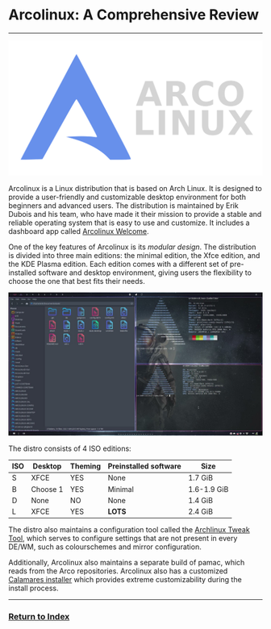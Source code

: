 # Arcolinux: A Comprehensive Review
---
![Arcolinux logo](./arcolinux-logo.svg)

Arcolinux is a Linux distribution that is based on Arch Linux. It is designed to provide a user-friendly and customizable desktop environment for both beginners and advanced users. The distribution is maintained by Erik Dubois and his team, who have made it their mission to provide a stable and reliable operating system that is easy to use and customize. It includes a dashboard app called [Arcolinux Welcome](https://www.youtube.com/watch?v=NHbswKpAlfs).

One of the key features of Arcolinux is its *modular design*. The distribution is divided into three main editions: the minimal edition, the Xfce edition, and the KDE Plasma edition. Each edition comes with a different set of pre-installed software and desktop environment, giving users the flexibility to choose the one that best fits their needs.

![Customised desktop](./beautyline.jpg)

The distro consists of 4 ISO editions:

| ISO | Desktop     | Theming | Preinstalled software   | Size        |
| --- | ---         | ---     |   ---                   | ---         |   
| S   | XFCE        | YES     | None                    | 1.7 GiB     |
| B   | Choose 1    | YES     | Minimal                 | 1.6-1.9 GiB |
| D   | None        | NO      | None                    | 1.4 GiB     |
| L   | XFCE        | YES     | **LOTS**                | 2.4 GiB     |

The distro also maintains a configuration tool called the [Archlinux Tweak Tool](https://arcolinux.com/everything-you-need-to-know-about-the-arcolinux-tweak-tool/), which serves to configure settings that are not present in every DE/WM, such as colourschemes and mirror configuration.

Additionally, Arcolinux also maintains a separate build of pamac, which reads from the Arco repositories.
Arcolinux also has a customized [Calamares installer](https://calamares.io) which provides extreme customizability during the install process.

---
### [Return to Index](../)